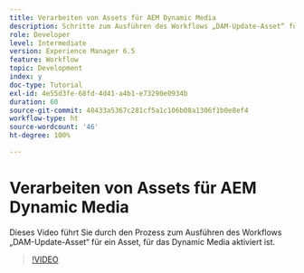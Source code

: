 ```yaml
---
title: Verarbeiten von Assets für AEM Dynamic Media
description: Schritte zum Ausführen des Workflows „DAM-Update-Asset“ für ein Asset, für das Dynamic Media aktiviert ist.
role: Developer
level: Intermediate
version: Experience Manager 6.5
feature: Workflow
topic: Development
index: y
doc-type: Tutorial
exl-id: 4e55d3fe-68fd-4d41-a4b1-e73290e0934b
duration: 60
source-git-commit: 48433a5367c281cf5a1c106b08a1306f1b0e8ef4
workflow-type: ht
source-wordcount: '46'
ht-degree: 100%

---
```


# Verarbeiten von Assets für AEM Dynamic Media

Dieses Video führt Sie durch den Prozess zum Ausführen des Workflows „DAM-Update-Asset“ für ein Asset, für das Dynamic Media aktiviert ist.

>[!VIDEO](https://video.tv.adobe.com/v/335456?quality=12&learn=on)
